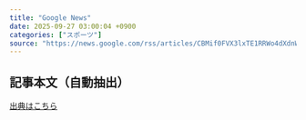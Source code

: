```yaml
---
title: "Google News"
date: 2025-09-27 03:00:04 +0900
categories: ["スポーツ"]
source: "https://news.google.com/rss/articles/CBMif0FVX3lxTE1RRWo4dXdnWDNtd0c0OUpiNUZyOGVoNlZFSzUweS0yQkFyNld6Q0VRb2RKeE84cUJNdkZUN21lczZheFV2dGl1ek9FZDllekxaX1d2Qnk5Qjl2RkZQcGZqRXN6cEE4X2U1RF9HMVh3RmNsYXRQZ0RkU1prampxZEk?oc=5"
---
```


## 記事本文（自動抽出）
<body class="y0K44d EA71Tc" id="readabilityBody"></body>

[出典はこちら](https://news.google.com/rss/articles/CBMif0FVX3lxTE1RRWo4dXdnWDNtd0c0OUpiNUZyOGVoNlZFSzUweS0yQkFyNld6Q0VRb2RKeE84cUJNdkZUN21lczZheFV2dGl1ek9FZDllekxaX1d2Qnk5Qjl2RkZQcGZqRXN6cEE4X2U1RF9HMVh3RmNsYXRQZ0RkU1prampxZEk?oc=5)
